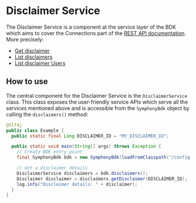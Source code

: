 # Disclaimer Service

The Disclaimer Service is a component at the service layer of the BDK which aims to cover the Connections part of the [REST API documentation](https://developers.symphony.com/restapi/reference).
More precisely:
* [Get disclaimer](https://developers.symphony.com/restapi/reference/disclaimer)
* [List disclaimers](https://developers.symphony.com/restapi/reference/list-disclaimers)
* [List disclaimer Users](https://developers.symphony.com/restapi/reference/disclaimer-users)


## How to use
The central component for the Disclaimer Service is the `DisclaimerService` class.
This class exposes the user-friendly service APIs which serve all the services mentioned above
and is accessible from the `SymphonyBdk` object by calling the `disclaimers()` method:


```java
@Slf4j
public class Example {
  public static final Long DISCLAIMER_ID = "MY_DISCLAIMER_ID";

  public static void main(String[] args) throws Exception {
    // Create BDK entry point
    final SymphonyBdk bdk = new SymphonyBdk(loadFromClasspath("/config.yaml"));

    // Get a disclaimer details
    DisclaimerService disclaimers = bdk.disclaimers();
    Disclaimer disclaimer = disclaimers.getDisclaimer(DISCLAIMER_ID);
    log.info("Disclaimer details: " + disclaimer);
  }
}
